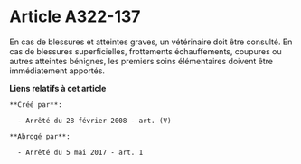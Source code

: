 # Article A322-137

En cas de blessures et atteintes graves, un vétérinaire doit être consulté. En cas de blessures superficielles, frottements
échauffements, coupures ou autres atteintes bénignes, les premiers soins élémentaires doivent être immédiatement apportés.

**Liens relatifs à cet article**

	**Créé par**:

	  - Arrêté du 28 février 2008 - art. (V)

	**Abrogé par**:

	  - Arrêté du 5 mai 2017 - art. 1
